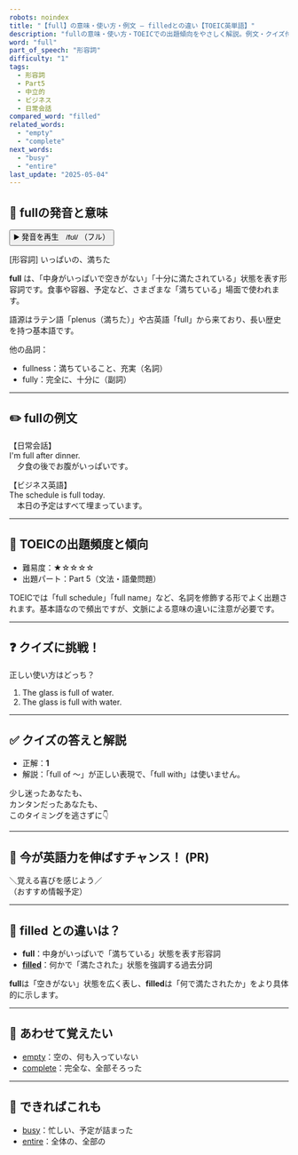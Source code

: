 ```yaml
---
robots: noindex
title: "【full】の意味・使い方・例文 ― filledとの違い【TOEIC英単語】"
description: "fullの意味・使い方・TOEICでの出題傾向をやさしく解説。例文・クイズ付きでfilledとの違いもわかりやすく学べます。"
word: "full"
part_of_speech: "形容詞"
difficulty: "1"
tags:
  - 形容詞
  - Part5
  - 中立的
  - ビジネス
  - 日常会話
compared_word: "filled"
related_words:
  - "empty"
  - "complete"
next_words:
  - "busy"
  - "entire"
last_update: "2025-05-04"
---
```


## 🔰 fullの発音と意味

<button class="play-audio" onclick="playTTS('full')">
  <span class="play-audio-main">
    ▶️ 発音を再生　/fʊl/
  </span>
  <span class="play-audio-sub">
    （フル）
  </span>
</button>

[形容詞] いっぱいの、満ちた

**full** は、「中身がいっぱいで空きがない」「十分に満たされている」状態を表す形容詞です。食事や容器、予定など、さまざまな「満ちている」場面で使われます。

語源はラテン語「plenus（満ちた）」や古英語「full」から来ており、長い歴史を持つ基本語です。

他の品詞：  
- fullness：満ちていること、充実（名詞）
- fully：完全に、十分に（副詞）

---

## ✏️ fullの例文

【日常会話】  
I'm full after dinner.  
　夕食の後でお腹がいっぱいです。

【ビジネス英語】  
The schedule is full today.  
　本日の予定はすべて埋まっています。

---

## 🎯 TOEICの出題頻度と傾向

- 難易度：★☆☆☆☆
- 出題パート：Part 5（文法・語彙問題）

TOEICでは「full schedule」「full name」など、名詞を修飾する形でよく出題されます。基本語なので頻出ですが、文脈による意味の違いに注意が必要です。

---

## ❓ クイズに挑戦！

正しい使い方はどっち？

1. The glass is full of water.  
2. The glass is full with water.

---

## ✅ クイズの答えと解説

- 正解：**1**
- 解説：「full of ～」が正しい表現で、「full with」は使いません。

少し迷ったあなたも、  
カンタンだったあなたも、  
このタイミングを逃さずに👇️

---

## 🚀 今が英語力を伸ばすチャンス！ (PR)

<div class="info-center">
＼覚える喜びを感じよう／<br>  
（おすすめ情報予定）
</div>

---

## 🤔  filled との違いは？

- **full**：中身がいっぱいで「満ちている」状態を表す形容詞
- **[filled](/word/filled)**：何かで「満たされた」状態を強調する過去分詞

**full**は「空きがない」状態を広く表し、**filled**は「何で満たされたか」をより具体的に示します。

---

## 🧩 あわせて覚えたい

- [empty](/word/empty)：空の、何も入っていない
- [complete](/word/complete)：完全な、全部そろった

---

## 📖 できればこれも

- [busy](/word/busy)：忙しい、予定が詰まった
- [entire](/word/entire)：全体の、全部の

<!-- cvid: aid09_bid42 -->
